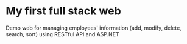 # My first full stack web
Demo web for managing employees' information (add, modify, delete, search, sort) using RESTful API and ASP.NET
